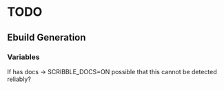 # TODO


## Ebuild Generation

### Variables

If has docs -> SCRIBBLE_DOCS=ON
possible that this cannot be detected reliably?
